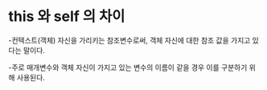 # this 와 self 의 차이  
  
  -컨텍스트(객체) 자신을 가리키는 참조변수로써, 객체 자신에 대한 참조 값을 가지고 있다는 말이다.

  -주로 매개변수와 객체 자신이 가지고 있는 변수의 이름이 같을 경우 이를 구분하기 위해 사용된다.
